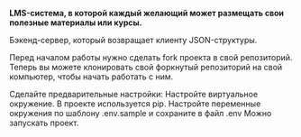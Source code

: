 **LMS-система, в которой каждый желающий может размещать свои полезные материалы или курсы.**

Бэкенд-сервер, который возвращает клиенту JSON-структуры.


Перед началом работы нужно сделать fork проекта в свой репозиторий. Теперь вы можете клонировать свой форкнутый репозиторий на свой компьютер, чтобы начать работать с ним.

Сделайте предварительные настройки:
Настройте виртуальное окружение. В проекте используется pip.
Настройте переменные окружения по шаблону .env.sample и сохраните в файл .env
Можно запускать проект.